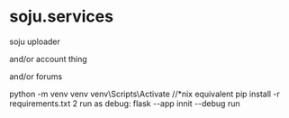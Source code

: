 # soju.services

soju uploader

and/or account thing

and/or forums


python -m venv venv
venv\Scripts\Activate //*nix equivalent
pip install -r requirements.txt
2 run as debug: flask --app innit --debug run
